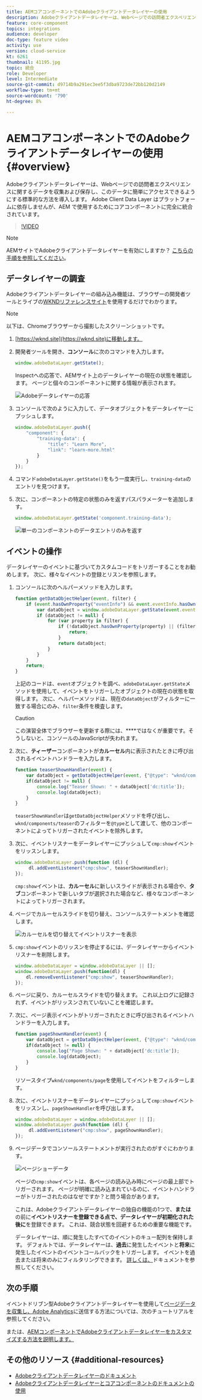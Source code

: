 ```yaml
---
title: AEMコアコンポーネントでのAdobeクライアントデータレイヤーの使用
description: Adobeクライアントデータレイヤーは、Webページでの訪問者エクスペリエンスに関するデータを収集および保存し、このデータに簡単にアクセスできるようにする標準的な方法を導入します。 Adobe Client Data Layer はプラットフォームに依存しませんが、AEM で使用するためにコアコンポーネントに完全に統合されています。
feature: core-component
topics: integrations
audience: developer
doc-type: feature video
activity: use
version: cloud-service
kt: 6261
thumbnail: 41195.jpg
topic: 統合
role: Developer
level: Intermediate
source-git-commit: d9714b9a291ec3ee5f3dba9723de72bb120d2149
workflow-type: tm+mt
source-wordcount: '790'
ht-degree: 8%

---
```



# AEMコアコンポーネントでのAdobeクライアントデータレイヤーの使用 {#overview}

Adobeクライアントデータレイヤーは、Webページでの訪問者エクスペリエンスに関するデータを収集および保存し、このデータに簡単にアクセスできるようにする標準的な方法を導入します。 Adobe Client Data Layer はプラットフォームに依存しませんが、AEM で使用するためにコアコンポーネントに完全に統合されています。

>[!VIDEO](https://video.tv.adobe.com/v/41195?quality=12&learn=on)

>[!NOTE]
>
> AEMサイトでAdobeクライアントデータレイヤーを有効にしますか？ [こちらの手順を参照してください](https://docs.adobe.com/content/help/en/experience-manager-core-components/using/developing/data-layer/overview.html#installation-activation)。

## データレイヤーの調査

Adobeクライアントデータレイヤーの組み込み機能は、ブラウザーの開発者ツールとライブの[WKNDリファレンスサイト](https://wknd.site/)を使用するだけでわかります。

>[!NOTE]
>
> 以下は、Chromeブラウザーから撮影したスクリーンショットです。

1. [https://wknd.site](https://wknd.site)に移動します。
1. 開発者ツールを開き、**コンソール**&#x200B;に次のコマンドを入力します。

   ```js
   window.adobeDataLayer.getState();
   ```

   Inspectへの応答で、AEMサイト上のデータレイヤーの現在の状態を確認します。 ページと個々のコンポーネントに関する情報が表示されます。

   ![Adobeデータレイヤーの応答](assets/data-layer-state-response.png)

1. コンソールで次のように入力して、データオブジェクトをデータレイヤーにプッシュします。

   ```js
   window.adobeDataLayer.push({
       "component": {
           "training-data": {
               "title": "Learn More",
               "link": "learn-more.html"
           }
       }
   });
   ```

1. コマンド`adobeDataLayer.getState()`をもう一度実行し、`training-data`のエントリを見つけます。
1. 次に、コンポーネントの特定の状態のみを返すパスパラメーターを追加します。

   ```js
   window.adobeDataLayer.getState('component.training-data');
   ```

   ![単一のコンポーネントのデータエントリのみを返す](assets/return-just-single-component.png)

## イベントの操作

データレイヤーのイベントに基づいてカスタムコードをトリガーすることをお勧めします。 次に、様々なイベントの登録とリスンを参照します。

1. コンソールに次のヘルパーメソッドを入力します。

   ```js
   function getDataObjectHelper(event, filter) {
       if (event.hasOwnProperty("eventInfo") && event.eventInfo.hasOwnProperty("path")) {
           var dataObject = window.adobeDataLayer.getState(event.eventInfo.path);
           if (dataObject != null) {
               for (var property in filter) {
                   if (!dataObject.hasOwnProperty(property) || (filter[property] !== null && filter[property] !== dataObject[property])) {
                       return;
                   }
                   return dataObject;
               }
           }
       }
       return;
   }
   ```

   上記のコードは、`event`オブジェクトを調べ、`adobeDataLayer.getState`メソッドを使用して、イベントをトリガーしたオブジェクトの現在の状態を取得します。 次に、ヘルパーメソッドは、現在の`dataObject`がフィルターに一致する場合にのみ、`filter`条件を検査します。

   >[!CAUTION]
   >
   > この演習全体でブラウザーを更新する際には、****&#x200B;ではなくが重要です。そうしないと、コンソールのJavaScriptが失われます。

1. 次に、**ティーザー**&#x200B;コンポーネントが&#x200B;**カルーセル**&#x200B;内に表示されたときに呼び出されるイベントハンドラーを入力します。

   ```js
   function teaserShownHandler(event) {
       var dataObject = getDataObjectHelper(event, {"@type": "wknd/components/teaser"});
       if(dataObject != null) {
           console.log("Teaser Shown: " + dataObject['dc:title']);
           console.log(dataObject);
       }
   }
   ```

   `teaserShownHandler`は`getDataObjectHelper`メソッドを呼び出し、`wknd/components/teaser`のフィルターを`@type`として渡して、他のコンポーネントによってトリガーされたイベントを除外します。

1. 次に、イベントリスナーをデータレイヤーにプッシュして`cmp:show`イベントをリッスンします。

   ```js
   window.adobeDataLayer.push(function (dl) {
        dl.addEventListener("cmp:show", teaserShownHandler);
   });
   ```

   `cmp:show`イベントは、**カルーセル**&#x200B;に新しいスライドが表示される場合や、**タブ**&#x200B;コンポーネントで新しいタブが選択された場合など、様々なコンポーネントによってトリガーされます。

1. ページでカルーセルスライドを切り替え、コンソールステートメントを確認します。

   ![カルーセルを切り替えてイベントリスナーを表示](assets/teaser-console-slides.png)

1. `cmp:show`イベントのリッスンを停止するには、データレイヤーからイベントリスナーを削除します。

   ```js
   window.adobeDataLayer = window.adobeDataLayer || [];
   window.adobeDataLayer.push(function(dl) {
       dl.removeEventListener("cmp:show", teaserShownHandler);
   });
   ```

1. ページに戻り、カルーセルスライドを切り替えます。 これ以上ログに記録されず、イベントがリッスンされていないことを確認します。

1. 次に、ページ表示イベントがトリガーされたときに呼び出されるイベントハンドラーを入力します。

   ```js
   function pageShownHandler(event) {
       var dataObject = getDataObjectHelper(event, {"@type": "wknd/components/page"});
       if(dataObject != null) {
           console.log("Page Shown: " + dataObject['dc:title']);
           console.log(dataObject);
       }
   }
   ```

   リソースタイプ`wknd/components/page`を使用してイベントをフィルターします。

1. 次に、イベントリスナーをデータレイヤーにプッシュして`cmp:show`イベントをリッスンし、`pageShownHandler`を呼び出します。

   ```js
   window.adobeDataLayer = window.adobeDataLayer || [];
   window.adobeDataLayer.push(function (dl) {
        dl.addEventListener("cmp:show", pageShownHandler);
   });
   ```

1. ページデータでコンソールステートメントが実行されたのがすぐにわかります。

   ![ページショーデータ](assets/page-show-console-data.png)

   ページの`cmp:show`イベントは、各ページの読み込み時にページの最上部でトリガーされます。 ページが明確に読み込まれているのに、イベントハンドラーがトリガーされたのはなぜですか？と問う場合があります。

   これは、Adobeクライアントデータレイヤーの独自の機能の1つで、**または**&#x200B;の前に&#x200B;**イベントリスナーを登録できる点で、データレイヤーが初期化された後に**&#x200B;を登録できます。 これは、競合状態を回避するための重要な機能です。

   データレイヤーは、順に発生したすべてのイベントのキュー配列を保持します。 デフォルトでは、データレイヤーは、**過去**&#x200B;に発生したイベントと&#x200B;**将来**&#x200B;に発生したイベントのイベントコールバックをトリガーします。 イベントを過去または将来のみにフィルタリングできます。 [詳しくは、](https://github.com/adobe/adobe-client-data-layer/wiki#addeventlistener)ドキュメントを参照してください。


## 次の手順

イベントドリブン型Adobeクライアントデータレイヤーを使用して[ページデータを収集し、Adobe Analytics](../analytics/collect-data-analytics.md)に送信する方法については、次のチュートリアルを参照してください。

または、[AEMコンポーネントでAdobeクライアントデータレイヤーをカスタマイズする方法を説明します。](./data-layer-customize.md)


## その他のリソース {#additional-resources}

* [Adobeクライアントデータレイヤーのドキュメント](https://github.com/adobe/adobe-client-data-layer/wiki)
* [Adobeクライアントデータレイヤーとコアコンポーネントのドキュメントの使用](https://docs.adobe.com/content/help/en/experience-manager-core-components/using/developing/data-layer/overview.html)
